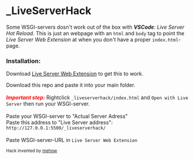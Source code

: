 
<h1>_LiveServerHack</h1>
<p>
    Some WSGI-servers dosn't work out of the box with
    <em><strong>VSCode</strong>: Live Server Hot Reload</em>. This is just an
    webpage with an <code>html</code> and <code>body</code> tag to point the
    <em>Live Server Web Extension</em> at when you don't have a proper
    <code>index.html</code>-page.
</p>

<h3>Installation:</h3>
<p>
    Download
    <a href="https://github.com/ritwickdey/live-server-web-extension"
    >Live Server Web Extension</a
    >
    to get this to work.
</p>

<p>
    Download this repo and paste it into your main folder.<br /><br />
    <i><strong style="color: red">Important step:</strong></i> Rightclick <code>_liveserverhack/index.html</code> and <code>Open with Live Server</code> then run your WSGI-server. <br /><br />
    Paste your WSGI-server to "Actual Server Adress"<br />
    Paste this address to "Live Server address":<br />
    <code class="link">http://127.0.0.1:5500/_liveserverhack/</code><br /><br />
    Paste WSGI-server-URL in <code>Live Server Web Extension</code>
</p>
    <small>Hack invented by <a href="https://mehow.se">mehow</a></small>
